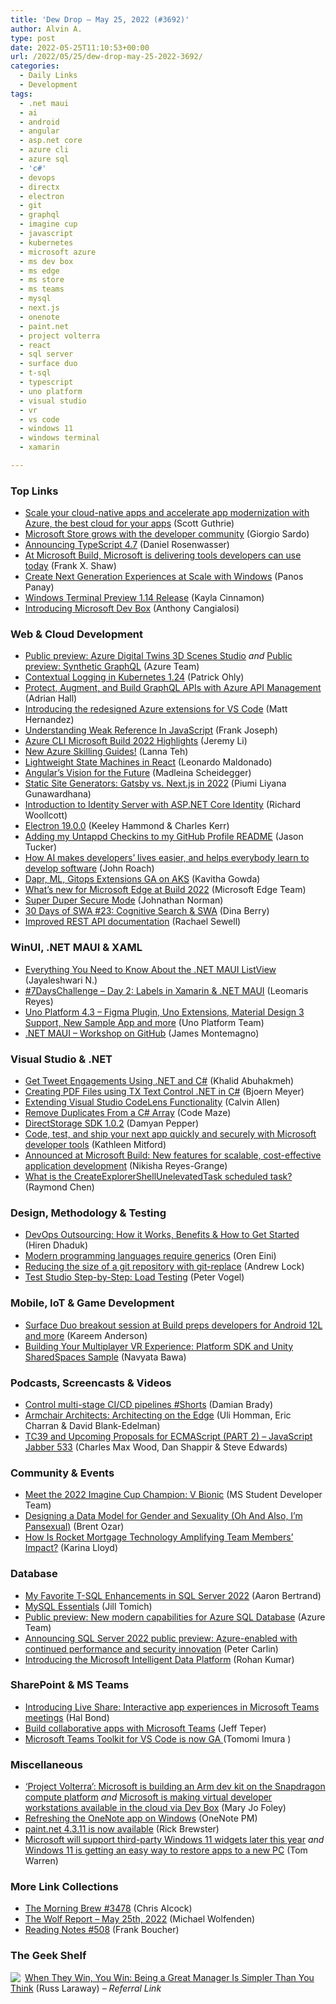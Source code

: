 ```yaml
---
title: 'Dew Drop – May 25, 2022 (#3692)'
author: Alvin A.
type: post
date: 2022-05-25T11:10:53+00:00
url: /2022/05/25/dew-drop-may-25-2022-3692/
categories:
  - Daily Links
  - Development
tags:
  - .net maui
  - ai
  - android
  - angular
  - asp.net core
  - azure cli
  - azure sql
  - 'c#'
  - devops
  - directx
  - electron
  - git
  - graphql
  - imagine cup
  - javascript
  - kubernetes
  - microsoft azure
  - ms dev box
  - ms edge
  - ms store
  - ms teams
  - mysql
  - next.js
  - onenote
  - paint.net
  - project volterra
  - react
  - sql server
  - surface duo
  - t-sql
  - typescript
  - uno platform
  - visual studio
  - vr
  - vs code
  - windows 11
  - windows terminal
  - xamarin

---
```

### <a name="top"></a>Top Links

  * <a href="https://azure.microsoft.com/blog/scale-your-cloudnative-apps-and-accelerate-app-modernization-with-azure-the-best-cloud-for-your-apps/?WT.mc_id=DOP-MVP-4025064" target="_blank" rel="noopener">Scale your cloud-native apps and accelerate app modernization with Azure, the best cloud for your apps</a> (Scott Guthrie)
  * <a href="https://blogs.windows.com/windowsdeveloper/2022/05/24/microsoft-store-grows-with-the-developer-community/?WT.mc_id=WD-MVP-4025064" target="_blank" rel="noopener">Microsoft Store grows with the developer community</a> (Giorgio Sardo)
  * <a href="https://devblogs.microsoft.com/typescript/announcing-typescript-4-7/?WT.mc_id=DOP-MVP-4025064" target="_blank" rel="noopener">Announcing TypeScript 4.7</a> (Daniel Rosenwasser)
  * <a href="https://blogs.microsoft.com/blog/2022/05/24/at-microsoft-build-microsoft-is-delivering-tools-developers-can-use-today/" target="_blank" rel="noopener">At Microsoft Build, Microsoft is delivering tools developers can use today</a> (Frank X. Shaw)
  * <a href="https://blogs.windows.com/windowsdeveloper/2022/05/24/create-next-generation-experiences-at-scale-with-windows/?WT.mc_id=WD-MVP-4025064" target="_blank" rel="noopener">Create Next Generation Experiences at Scale with Windows</a> (Panos Panay)
  * <a href="https://devblogs.microsoft.com/commandline/windows-terminal-preview-1-14-release/?WT.mc_id=DOP-MVP-4025064" target="_blank" rel="noopener">Windows Terminal Preview 1.14 Release</a> (Kayla Cinnamon)
  * <a href="https://techcommunity.microsoft.com/t5/azure-developer-community-blog/introducing-microsoft-dev-box/ba-p/3412063?WT.mc_id=DOP-MVP-4025064" target="_blank" rel="noopener">Introducing Microsoft Dev Box</a> (Anthony Cangialosi)



### <a name="web"></a>Web & Cloud Development

  * <a href="https://azure.microsoft.com/en-us/updates/public-preview-azure-digital-twins-3d-scenes-studio/?WT.mc_id=DOP-MVP-4025064" target="_blank" rel="noopener">Public preview: Azure Digital Twins 3D Scenes Studio</a> _and_ <a href="https://azure.microsoft.com/en-us/updates/public-preview-synthetic-graphql/?WT.mc_id=DOP-MVP-4025064" target="_blank" rel="noopener">Public preview: Synthetic GraphQL</a> (Azure Team)
  * <a href="https://kubernetes.io/blog/2022/05/25/contextual-logging/" target="_blank" rel="noopener">Contextual Logging in Kubernetes 1.24</a> (Patrick Ohly)
  * <a href="https://techcommunity.microsoft.com/t5/azure-developer-community-blog/protect-augment-and-build-graphql-apis-with-azure-api-management/ba-p/3396388?WT.mc_id=DOP-MVP-4025064" target="_blank" rel="noopener">Protect, Augment, and Build GraphQL APIs with Azure API Management</a> (Adrian Hall)
  * <a href="https://techcommunity.microsoft.com/t5/apps-on-azure-blog/introducing-the-redesigned-azure-extensions-for-vs-code/ba-p/3423042?WT.mc_id=DOP-MVP-4025064" target="_blank" rel="noopener">Introducing the redesigned Azure extensions for VS Code</a> (Matt Hernandez)
  * <a href="https://smashingmagazine.com/2022/05/understanding-weak-reference-javascript/" target="_blank" rel="noopener">Understanding Weak Reference In JavaScript</a> (Frank Joseph)
  * <a href="https://techcommunity.microsoft.com/t5/azure-tools-blog/azure-cli-microsoft-build-2022-highlights/ba-p/3424611?WT.mc_id=DOP-MVP-4025064" target="_blank" rel="noopener">Azure CLI Microsoft Build 2022 Highlights</a> (Jeremy Li)
  * <a href="https://techcommunity.microsoft.com/t5/azure-infrastructure-blog/new-azure-skilling-guides/ba-p/3423689?WT.mc_id=DOP-MVP-4025064" target="_blank" rel="noopener">New Azure Skilling Guides!</a> (Lanna Teh)
  * <a href="https://www.telerik.com/blogs/lightweight-state-machines-react" target="_blank" rel="noopener">Lightweight State Machines in React</a> (Leonardo Maldonado)
  * <a href="https://blog.angular.io/angulars-vision-for-the-future-3cfca5e7b448?source=rss----447683c3d9a3---4" target="_blank" rel="noopener">Angular’s Vision for the Future</a> (Madleina Scheidegger)
  * <a href="https://www.syncfusion.com/blogs/post/static-site-generators-gatsby-vs-next-js-in-2022.aspx" target="_blank" rel="noopener">Static Site Generators: Gatsby vs. Next.js in 2022</a> (Piumi Liyana Gunawardhana)
  * <a href="https://www.appmilla.com/introduction-to-identity-server-with-asp-net-core-identity/" target="_blank" rel="noopener">Introduction to Identity Server with ASP.NET Core Identity</a> (Richard Woollcott)
  * <a href="https://electronjs.org/blog/electron-19-0" target="_blank" rel="noopener">Electron 19.0.0</a> (Keeley Hammond & Charles Kerr)
  * <a href="https://medium.com/@jtucker/adding-my-untappd-checkins-to-my-github-profile-readme-4a7ee8043a1d?source=rss-7244a57a94f4------2" target="_blank" rel="noopener">Adding my Untappd Checkins to my GitHub Profile README</a> (Jason Tucker)
  * <a href="https://blogs.microsoft.com/ai/how-ai-makes-developers-lives-easier-and-helps-everybody-learn-to-develop-software/" target="_blank" rel="noopener">How AI makes developers’ lives easier, and helps everybody learn to develop software</a> (John Roach)
  * <a href="https://techcommunity.microsoft.com/t5/apps-on-azure-blog/dapr-ml-gitops-extensions-ga-on-aks/ba-p/3423296?WT.mc_id=DOP-MVP-4025064" target="_blank" rel="noopener">Dapr, ML, Gitops Extensions GA on AKS</a> (Kavitha Gowda)
  * <a href="https://blogs.windows.com/msedgedev/2022/05/24/microsoft-edge-build-2022/?WT.mc_id=WD-MVP-4025064" target="_blank" rel="noopener">What’s new for Microsoft Edge at Build 2022</a> (Microsoft Edge Team)
  * <a href="https://microsoftedge.github.io/edgevr/posts/Super-Duper-Secure-Mode/" target="_blank" rel="noopener">Super Duper Secure Mode</a> (Johnathan Norman)
  * <a href="https://dev.to/azure/23-cognitive-search-swa-19ki" target="_blank" rel="noopener">30 Days of SWA #23: Cognitive Search & SWA</a> (Dina Berry)
  * <a href="https://github.blog/2022-05-24-improved-rest-api-documentation/" target="_blank" rel="noopener">Improved REST API documentation</a> (Rachael Sewell)



### <a name="silverlight"></a>WinUI, .NET MAUI & XAML

  * <a href="https://www.syncfusion.com/blogs/post/everything-you-need-to-know-about-the-net-maui-listview.aspx" target="_blank" rel="noopener">Everything You Need to Know About the .NET MAUI ListView</a> (Jayaleshwari N.)
  * <a href="https://askxammy.com/7dayschallenge-day-2-labels-in-xamarin-net-maui/" target="_blank" rel="noopener">#7DaysChallenge – Day 2: Labels in Xamarin & .NET MAUI</a> (Leomaris Reyes)
  * <a href="https://platform.uno/blog/uno-platform-4-3-figma-plugin-uno-extensions-material-design-3-support-new-sample-app-and-more/" target="_blank" rel="noopener">Uno Platform 4.3 – Figma Plugin, Uno Extensions, Material Design 3 Support, New Sample App and more</a> (Uno Platform Team)
  * <a href="https://github.com/dotnet-presentations/dotnet-maui-workshop" target="_blank" rel="noopener">.NET MAUI &#8211; Workshop on GitHub</a> (James Montemagno)



### <a name="dotnet"></a>Visual Studio & .NET

  * <a href="https://khalidabuhakmeh.com/get-tweet-engagements-using-dotnet-and-csharp" target="_blank" rel="noopener">Get Tweet Engagements Using .NET and C#</a> (Khalid Abuhakmeh)
  * <a href="https://www.textcontrol.com/blog/2022/05/24/creating-pdf-files-using-tx-text-control-dotnet/" target="_blank" rel="noopener">Creating PDF Files using TX Text Control .NET in C#</a> (Bjoern Meyer)
  * <a href="https://www.codingwithcalvin.net/extending-visual-studio-codelens-functionality/" target="_blank" rel="noopener">Extending Visual Studio CodeLens Functionality</a> (Calvin Allen)
  * <a href="https://code-maze.com/csharp-array-remove-duplicates/" target="_blank" rel="noopener">Remove Duplicates From a C# Array</a> (Code Maze)
  * <a href="https://devblogs.microsoft.com/directx/directstorage-sdk-1-0-2/?WT.mc_id=DOP-MVP-4025064" target="_blank" rel="noopener">DirectStorage SDK 1.0.2</a> (Damyan Pepper)
  * <a href="https://azure.microsoft.com/blog/code-test-and-ship-your-next-app-quickly-and-securely-with-microsoft-developer-tools/?WT.mc_id=DOP-MVP-4025064" target="_blank" rel="noopener">Code, test, and ship your next app quickly and securely with Microsoft developer tools</a> (Kathleen Mitford)
  * <a href="https://devblogs.microsoft.com/cosmosdb/announced-at-microsoft-build-new-features-for-scalable-cost-effective-application-development/?WT.mc_id=DOP-MVP-4025064" target="_blank" rel="noopener">Announced at Microsoft Build: New features for scalable, cost-effective application development</a> (Nikisha Reyes-Grange)
  * <a href="https://devblogs.microsoft.com/oldnewthing/20220524-00/?p=106682" target="_blank" rel="noopener">What is the CreateExplorerShellUnelevatedTask scheduled task?</a> (Raymond Chen)



### <a name="design"></a>Design, Methodology & Testing

  * <a href="https://www.simform.com/blog/devops-outsourcing/" target="_blank" rel="noopener">DevOps Outsourcing: How it Works, Benefits & How to Get Started</a> (Hiren Dhaduk)
  * <a href="https://ayende.com/blog/197282-B/modern-programming-languages-require-generics?Key=37e0cfa9-1b16-417b-ae26-9c4bdd17f522" target="_blank" rel="noopener">Modern programming languages require generics</a> (Oren Eini)
  * <a href="https://andrewlock.net/reducing-the-size-of-a-git-repository-with-git-replace/" target="_blank" rel="noopener">Reducing the size of a git repository with git-replace</a> (Andrew Lock)
  * <a href="https://www.telerik.com/blogs/test-studio-step-by-step-load-testing" target="_blank" rel="noopener">Test Studio Step-by-Step: Load Testing</a> (Peter Vogel)



### <a name="mobile"></a>Mobile, IoT & Game Development

  * <a href="https://www.onmsft.com/news/262408" target="_blank" rel="noopener">Surface Duo breakout session at Build preps developers for Android 12L and more</a> (Kareem Anderson)
  * <a href="https://developers.facebook.com/blog/post/2022/05/24/building-your-multiplayer-vr-experience/" target="_blank" rel="noopener">Building Your Multiplayer VR Experience: Platform SDK and Unity SharedSpaces Sample</a> (Navyata Bawa)



### <a name="podcasts"></a>Podcasts, Screencasts & Videos

  * <a href="http://www.youtube.com/watch?v=2TFp_5tk7mM" target="_blank" rel="noopener">Control multi-stage CI/CD pipelines #Shorts</a> (Damian Brady)
  * <a href="http://www.youtube.com/watch?v=rRuDNiBV6NE" target="_blank" rel="noopener">Armchair Architects: Architecting on the Edge</a> (Uli Homman, Eric Charran & David Blank-Edelman)
  * <a href="https://javascriptjabber.com/tc39-and-upcoming-proposals-for-ecmascript-part-2-jsj-533" target="_blank" rel="noopener">TC39 and Upcoming Proposals for ECMAScript (PART 2) &#8211; JavaScript Jabber 533</a> (Charles Max Wood, Dan Shappir & Steve Edwards)



### <a name="events"></a>Community & Events

  * <a href="https://techcommunity.microsoft.com/t5/student-developer-blog/meet-the-2022-imagine-cup-champion-v-bionic/ba-p/3292574?WT.mc_id=DOP-MVP-4025064" target="_blank" rel="noopener">Meet the 2022 Imagine Cup Champion: V Bionic</a> (MS Student Developer Team)
  * <a href="https://www.brentozar.com/archive/2022/05/designing-a-data-model-for-gender-and-sexuality-oh-and-also-im-pansexual/" target="_blank" rel="noopener">Designing a Data Model for Gender and Sexuality (Oh And Also, I’m Pansexual)</a> (Brent Ozar)
  * <a href="https://medium.com/rocket-mortgage-technology-blog/how-is-rocket-mortgage-technology-amplifying-team-members-impact-1ab65eae3ec8?source=rss-a3a1aec58044------2" target="_blank" rel="noopener">How Is Rocket Mortgage Technology Amplifying Team Members’ Impact?</a> (Karina Lloyd)



### <a name="sql"></a>Database

  * <a href="https://www.mssqltips.com/sqlservertip/7265/sql-server-2022-t-sql-enhancements/" target="_blank" rel="noopener">My Favorite T-SQL Enhancements in SQL Server 2022</a> (Aaron Bertrand)
  * <a href="https://dzone.com/refcardz/essential-mysql" target="_blank" rel="noopener">MySQL Essentials</a> (Jill Tomich)
  * <a href="https://azure.microsoft.com/en-us/updates/public-preview-new-modern-capabilities-for-azure-sql-database/?WT.mc_id=DOP-MVP-4025064" target="_blank" rel="noopener">Public preview: New modern capabilities for Azure SQL Database</a> (Azure Team)
  * <a href="https://cloudblogs.microsoft.com/sqlserver/2022/05/24/announcing-sql-server-2022-public-preview-azure-enabled-with-continued-performance-and-security-innovation/?WT.mc_id=DOP-MVP-4025064" target="_blank" rel="noopener">Announcing SQL Server 2022 public preview: Azure-enabled with continued performance and security innovation</a> (Peter Carlin)
  * <a href="https://azure.microsoft.com/blog/introducing-the-microsoft-intelligent-data-platform/?WT.mc_id=DOP-MVP-4025064" target="_blank" rel="noopener">Introducing the Microsoft Intelligent Data Platform</a> (Rohan Kumar)



### <a name="sp"></a>SharePoint & MS Teams

  * <a href="https://devblogs.microsoft.com/microsoft365dev/introducing-live-share-interactive-app-experiences-in-microsoft-teams-meetings/?WT.mc_id=DOP-MVP-4025064" target="_blank" rel="noopener">Introducing Live Share: Interactive app experiences in Microsoft Teams meetings</a> (Hal Bond)
  * <a href="https://www.microsoft.com/en-us/microsoft-365/blog/2022/05/24/build-collaborative-apps-with-microsoft-teams/" target="_blank" rel="noopener">Build collaborative apps with Microsoft Teams</a> (Jeff Teper)
  * <a href="https://dev.to/azure/microsoft-teams-toolkit-for-vs-code-is-now-ga-4830" target="_blank" rel="noopener">Microsoft Teams Toolkit for VS Code is now GA </a> (Tomomi Imura )



### <a name="misc"></a>Miscellaneous

  * <a href="https://www.zdnet.com/article/project-volterra-microsoft-is-building-an-arm-dev-kit-on-the-snapdragon-compute-platform/#ftag=RSSbaffb68" target="_blank" rel="noopener">&#8216;Project Volterra&#8217;: Microsoft is building an Arm dev kit on the Snapdragon compute platform</a> _and_ <a href="https://www.zdnet.com/article/microsoft-is-making-virtual-developer-workstations-available-in-the-cloud-via-dev-box/#ftag=RSSbaffb68" target="_blank" rel="noopener">Microsoft is making virtual developer workstations available in the cloud via Dev Box</a> (Mary Jo Foley)
  * <a href="https://techcommunity.microsoft.com/t5/microsoft-365-blog/refreshing-the-onenote-app-on-windows/ba-p/3401914?WT.mc_id=DOP-MVP-4025064" target="_blank" rel="noopener">Refreshing the OneNote app on Windows</a> (OneNote PM)
  * <a href="https://blog.getpaint.net/2022/05/24/paint-net-4-3-11-is-now-available/" target="_blank" rel="noopener">paint.net 4.3.11 is now available</a> (Rick Brewster)
  * <a href="https://www.theverge.com/2022/5/24/23137636/microsoft-windows-11-widgets-developers-apps" target="_blank" rel="noopener">Microsoft will support third-party Windows 11 widgets later this year</a> _and_ <a href="https://www.theverge.com/2022/5/24/23139768/microsoft-windows-11-restore-apps-microsoft-store-feature" target="_blank" rel="noopener">Windows 11 is getting an easy way to restore apps to a new PC</a> (Tom Warren)



### <a name="links"></a>More Link Collections

  * <a href="https://blog.cwa.me.uk/2022/05/25/the-morning-brew-3478/" target="_blank" rel="noopener">The Morning Brew #3478</a> (Chris Alcock)
  * <a href="https://michael-wolfenden.github.io/2022/05/25/may-25th-2022/" target="_blank" rel="noopener">The Wolf Report &#8211; May 25th, 2022</a> (Michael Wolfenden)
  * <a href="https://www.frankysnotes.com/2022/05/reading-notes-508.html" target="_blank" rel="noopener">Reading Notes #508</a> (Frank Boucher)



### <a name="shelf"></a>The Geek Shelf

<a href="https://www.amazon.com/dp/1250279666/?tag=amavin-20" target="_blank" rel="noopener"><img decoding="async" align="left" style="border: 0px currentcolor; border-image: none; float: left; display: inline; background-image: none;" src="https://m.media-amazon.com/images/I/51jhKwV8oRL._SS135_.jpg" border="0" /></a>&nbsp;<a href="https://www.amazon.com/dp/1250279666/?tag=amavin-20" target="_blank" rel="noopener">When They Win, You Win: Being a Great Manager Is Simpler Than You Think</a> (Russ Laraway) _&#8211; Referral Link_